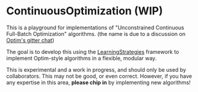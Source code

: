 # ContinuousOptimization (WIP)

This is a playground for implementations of "Unconstrained Continuous Full-Batch Optimization" algorithms. (the name is due to a discussion on [Optim's gitter chat](https://gitter.im/JuliaOpt/Optim.jl))

The goal is to develop this using the [LearningStrategies](https://github.com/JuliaML/LearningStrategies.jl) framework to implement Optim-style algorithms in a flexible, modular way.

This is experimental and a work in progress, and should only be used by collaborators.  This may not be good, or even correct.  However, if you have any expertise in this area, **please chip in** by implementing new algorithms!
